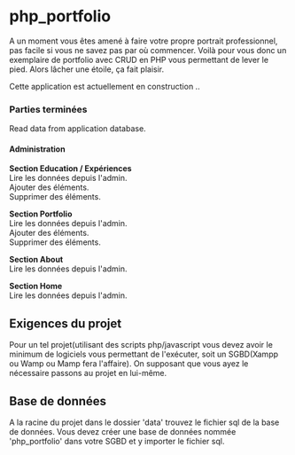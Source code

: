 # php_portfolio
A un moment vous êtes amené à faire votre propre portrait professionnel, pas facile si vous ne savez pas par où commencer. Voilà pour vous donc un exemplaire de portfolio avec CRUD en PHP vous permettant de lever le pied. Alors lâcher une étoile, ça fait plaisir.  

Cette application est actuellement en construction .. 

### Parties terminées
Read data from application database.
#### Administration
**Section Education / Expériences** <br>
Lire les données depuis l'admin. <br> Ajouter des éléments. <br> Supprimer des éléments.

**Section Portfolio** <br>
Lire les données depuis l'admin. <br> Ajouter des éléments. <br> Supprimer des éléments.

**Section About** <br>
Lire les données depuis l'admin. <br> 

**Section Home** <br>
Lire les données depuis l'admin. <br> 

## Exigences du projet
Pour un tel projet(utilisant des scripts php/javascript vous devez avoir le minimum de logiciels vous permettant de l'exécuter, soit un SGBD(Xampp ou Wamp ou Mamp fera l'affaire). On supposant que vous ayez le nécessaire passons au projet en lui-même.

## Base de données
A la racine du projet dans le dossier 'data' trouvez le fichier sql de la base de données.
Vous devez créer une base de données nommée 'php_portfolio' dans votre SGBD et y importer le fichier sql.
